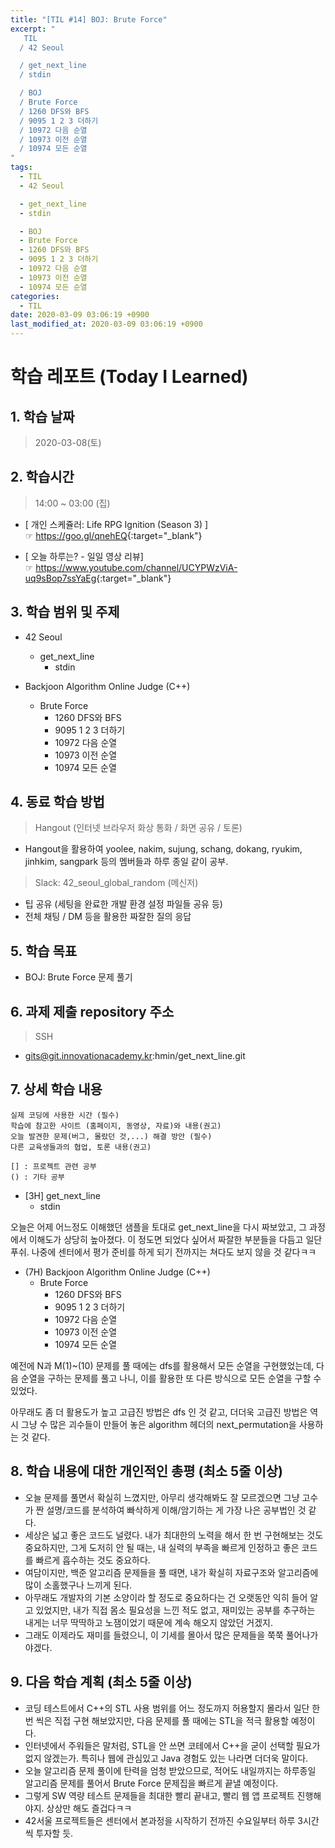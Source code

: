 ```yaml
---
title: "[TIL #14] BOJ: Brute Force"
excerpt: "
   TIL
  / 42 Seoul

  / get_next_line
  / stdin

  / BOJ
  / Brute Force
  / 1260 DFS와 BFS
  / 9095 1 2 3 더하기
  / 10972 다음 순열
  / 10973 이전 순열
  / 10974 모든 순열
"
tags:
  - TIL
  - 42 Seoul

  - get_next_line
  - stdin

  - BOJ
  - Brute Force
  - 1260 DFS와 BFS
  - 9095 1 2 3 더하기
  - 10972 다음 순열
  - 10973 이전 순열
  - 10974 모든 순열
categories:
  - TIL
date: 2020-03-09 03:06:19 +0900
last_modified_at: 2020-03-09 03:06:19 +0900
---
```


# 학습 레포트 (Today I Learned)

## 1. 학습 날짜

> 2020-03-08(토)

## 2. 학습시간

> 14:00 ~ 03:00 (집)

- [ 개인 스케쥴러: Life RPG Ignition (Season 3) ]  
  ☞ <https://goo.gl/qnehEQ>{:target="_blank"}

- [ 오늘 하루는? - 일일 영상 리뷰]  
  ☞ <https://www.youtube.com/channel/UCYPWzViA-uq9sBop7ssYaEg>{:target="_blank"}

## 3. 학습 범위 및 주제

- 42 Seoul
  - get_next_line
    - stdin

- Backjoon Algorithm Online Judge (C++)
  - Brute Force
    - 1260 DFS와 BFS
    - 9095 1 2 3 더하기
    - 10972 다음 순열
    - 10973 이전 순열
    - 10974 모든 순열

## 4. 동료 학습 방법

> Hangout (인터넷 브라우저 화상 통화 / 화면 공유 / 토론)

- Hangout을 활용하여 yoolee, nakim, sujung, schang, dokang, ryukim, jinhkim, sangpark 등의 멤버들과 하루 종일 같이 공부.

> Slack: 42_seoul_global_random (메신저)

- 팁 공유 (세팅을 완료한 개발 환경 설정 파일들 공유 등)
- 전체 채팅 / DM 등을 활용한 짜잘한 질의 응답

## 5. 학습 목표

- BOJ: Brute Force 문제 풀기

## 6. 과제 제출 repository 주소

> SSH

- gits@git.innovationacademy.kr:hmin/get_next_line.git

## 7. 상세 학습 내용

```text
실제 코딩에 사용한 시간 (필수)
학습에 참고한 사이트 (홈페이지, 동영상, 자료)와 내용(권고)
오늘 발견한 문제(버그, 몰랐던 것,...) 해결 방안 (필수)
다른 교육생들과의 협업, 토론 내용(권고)

[] : 프로젝트 관련 공부  
() : 기타 공부
```

- [3H] get_next_line
  - stdin

오늘은 어제 어느정도 이해했던 샘플을 토대로 get_next_line을 다시 짜보았고, 그 과정에서 이해도가 상당히 높아졌다. 이 정도면 되었다 싶어서 짜잘한 부분들을 다듬고 일단 푸쉬. 나중에 센터에서 평가 준비를 하게 되기 전까지는 쳐다도 보지 않을 것 같다ㅋㅋ

- (7H) Backjoon Algorithm Online Judge (C++)
  - Brute Force
    - 1260 DFS와 BFS
    - 9095 1 2 3 더하기
    - 10972 다음 순열
    - 10973 이전 순열
    - 10974 모든 순열

예전에 N과 M(1)~(10) 문제를 풀 때에는 dfs를 활용해서 모든 순열을 구현했었는데, 다음 순열을 구하는 문제를 풀고 나니, 이를 활용한 또 다른 방식으로 모든 순열을 구할 수 있었다.

아무래도 좀 더 활용도가 높고 고급진 방법은 dfs 인 것 같고, 더더욱 고급진 방법은 역시 그냥 수 많은 괴수들이 만들어 놓은 algorithm 헤더의 next_permutation을 사용하는 것 같다.

## 8. 학습 내용에 대한 개인적인 총평 (최소 5줄 이상)

- 오늘 문제를 풀면서 확실히 느꼈지만, 아무리 생각해봐도 잘 모르겠으면 그냥 고수가 짠 설명/코드를 분석하여 빠삭하게 이해/암기하는 게 가장 나은 공부법인 것 같다.
- 세상은 넓고 좋은 코드도 널렸다. 내가 최대한의 노력을 해서 한 번 구현해보는 것도 중요하지만, 그게 도저히 안 될 때는, 내 실력의 부족을 빠르게 인정하고 좋은 코드를 빠르게 흡수하는 것도 중요하다.
- 여담이지만, 백준 알고리즘 문제들을 풀 때면, 내가 확실히 자료구조와 알고리즘에 많이 소홀했구나 느끼게 된다.
- 아무래도 개발자의 기본 소양이라 할 정도로 중요하다는 건 오랫동안 익히 들어 알고 있었지만, 내가 직접 몸소 필요성을 느낀 적도 없고, 재미있는 공부를 추구하는 내게는 너무 딱딱하고 노잼이었기 때문에 계속 해오지 않았던 거겠지.
- 그래도 이제라도 재미를 들렸으니, 이 기세를 몰아서 많은 문제들을 쭉쭉 풀어나가야겠다.

## 9. 다음 학습 계획 (최소 5줄 이상)

- 코딩 테스트에서 C++의 STL 사용 범위를 어느 정도까지 허용할지 몰라서 일단 한 번 씩은 직접 구현 해보았지만, 다음 문제를 풀 때에는 STL을 적극 활용할 예정이다.
- 인터넷에서 주워들은 말처럼, STL을 안 쓰면 코테에서 C++을 굳이 선택할 필요가 없지 않겠는가. 특히나 웹에 관심있고 Java 경험도 있는 나라면 더더욱 말이다.
- 오늘 알고리즘 문제 풀이에 탄력을 엄청 받았으므로, 적어도 내일까지는 하루종일 알고리즘 문제를 풀어서 Brute Force 문제집을 빠르게 끝낼 예정이다.
- 그렇게 SW 역량 테스트 문제들을 최대한 빨리 끝내고, 빨리 웹 앱 프로젝트 진행해야지. 상상만 해도 즐겁다ㅋㅋ
- 42서울 프로젝트들은 센터에서 본과정을 시작하기 전까진 수요일부터 하루 3시간씩 투자할 듯.
